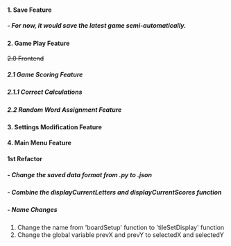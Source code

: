 #### 1. Save Feature
##### - For now, it would save the latest game semi-automatically.
#### 2. Game Play Feature
~~2.0 Frontend~~
##### 2.1 Game Scoring Feature 
##### 2.1.1 Correct Calculations
##### 2.2 Random Word Assignment Feature
#### 3. Settings Modification Feature
#### 4. Main Menu Feature


#### 1st Refactor
##### - Change the saved data format from .py to .json
##### - Combine the displayCurrentLetters and displayCurrentScores function
##### - Name Changes 
1. Change the name from 'boardSetup' function to 'tileSetDisplay' function
2. Change the global variable prevX and prevY to selectedX and selectedY
